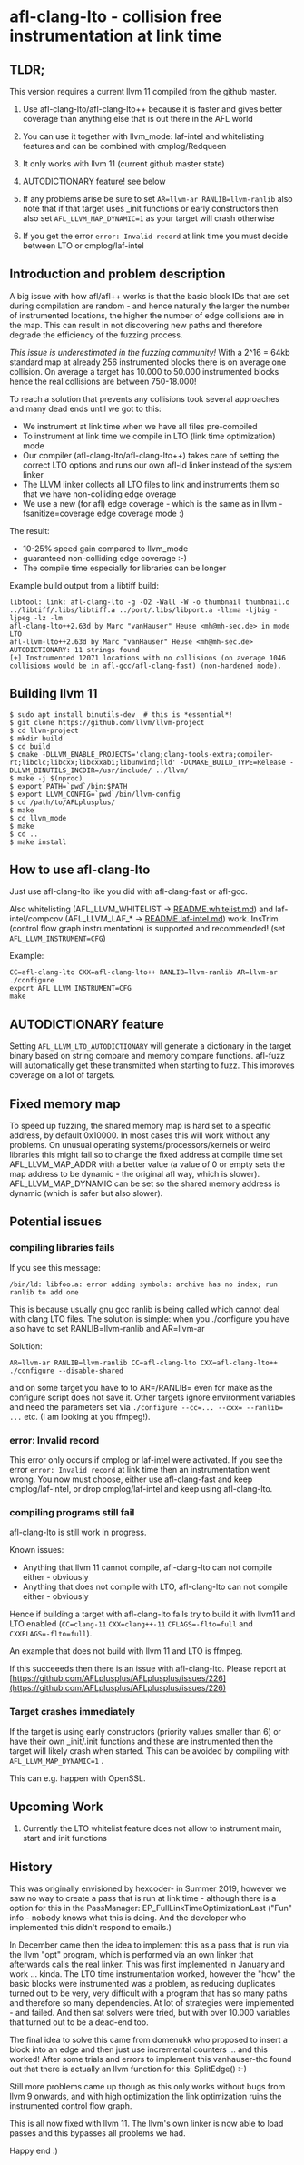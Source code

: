 # afl-clang-lto - collision free instrumentation at link time

## TLDR;

This version requires a current llvm 11 compiled from the github master.

1. Use afl-clang-lto/afl-clang-lto++ because it is faster and gives better
   coverage than anything else that is out there in the AFL world

2. You can use it together with llvm_mode: laf-intel and whitelisting
   features and can be combined with cmplog/Redqueen

3. It only works with llvm 11 (current github master state)

4. AUTODICTIONARY feature! see below

5. If any problems arise be sure to set `AR=llvm-ar RANLIB=llvm-ranlib` also
   note that if that target uses _init functions or early constructors then
   also set `AFL_LLVM_MAP_DYNAMIC=1` as your target will crash otherwise

6. If you get the error `error: Invalid record` at link time you must decide
   between LTO or cmplog/laf-intel

## Introduction and problem description

A big issue with how afl/afl++ works is that the basic block IDs that are
set during compilation are random - and hence naturally the larger the number
of instrumented locations, the higher the number of edge collisions are in the
map. This can result in not discovering new paths and therefore degrade the
efficiency of the fuzzing process.

*This issue is underestimated in the fuzzing community!*
With a 2^16 = 64kb standard map at already 256 instrumented blocks there is
on average one collision. On average a target has 10.000 to 50.000
instrumented blocks hence the real collisions are between 750-18.000!

To reach a solution that prevents any collisions took several approaches
and many dead ends until we got to this:

 * We instrument at link time when we have all files pre-compiled
 * To instrument at link time we compile in LTO (link time optimization) mode
 * Our compiler (afl-clang-lto/afl-clang-lto++) takes care of setting the
   correct LTO options and runs our own afl-ld linker instead of the system
   linker
 * The LLVM linker collects all LTO files to link and instruments them so that
   we have non-colliding edge overage
 * We use a new (for afl) edge coverage - which is the same as in llvm
   -fsanitize=coverage edge coverage mode :)

The result:
 * 10-25% speed gain compared to llvm_mode
 * guaranteed non-colliding edge coverage :-)
 * The compile time especially for libraries can be longer

Example build output from a libtiff build:
```
libtool: link: afl-clang-lto -g -O2 -Wall -W -o thumbnail thumbnail.o  ../libtiff/.libs/libtiff.a ../port/.libs/libport.a -llzma -ljbig -ljpeg -lz -lm
afl-clang-lto++2.63d by Marc "vanHauser" Heuse <mh@mh-sec.de> in mode LTO
afl-llvm-lto++2.63d by Marc "vanHauser" Heuse <mh@mh-sec.de>
AUTODICTIONARY: 11 strings found
[+] Instrumented 12071 locations with no collisions (on average 1046 collisions would be in afl-gcc/afl-clang-fast) (non-hardened mode).
```

## Building llvm 11

```
$ sudo apt install binutils-dev  # this is *essential*!
$ git clone https://github.com/llvm/llvm-project
$ cd llvm-project
$ mkdir build
$ cd build
$ cmake -DLLVM_ENABLE_PROJECTS='clang;clang-tools-extra;compiler-rt;libclc;libcxx;libcxxabi;libunwind;lld' -DCMAKE_BUILD_TYPE=Release -DLLVM_BINUTILS_INCDIR=/usr/include/ ../llvm/
$ make -j $(nproc)
$ export PATH=`pwd`/bin:$PATH
$ export LLVM_CONFIG=`pwd`/bin/llvm-config
$ cd /path/to/AFLplusplus/
$ make
$ cd llvm_mode
$ make
$ cd ..
$ make install
```

## How to use afl-clang-lto

Just use afl-clang-lto like you did with afl-clang-fast or afl-gcc.

Also whitelisting (AFL_LLVM_WHITELIST -> [README.whitelist.md](README.whitelist.md)) and
laf-intel/compcov (AFL_LLVM_LAF_* -> [README.laf-intel.md](README.laf-intel.md)) work.
InsTrim (control flow graph instrumentation) is supported and recommended!
  (set `AFL_LLVM_INSTRUMENT=CFG`)

Example:
```
CC=afl-clang-lto CXX=afl-clang-lto++ RANLIB=llvm-ranlib AR=llvm-ar ./configure
export AFL_LLVM_INSTRUMENT=CFG
make
```

## AUTODICTIONARY feature

Setting `AFL_LLVM_LTO_AUTODICTIONARY` will generate a dictionary in the
target binary based on string compare and memory compare functions.
afl-fuzz will automatically get these transmitted when starting to fuzz.
This improves coverage on a lot of targets.

## Fixed memory map

To speed up fuzzing, the shared memory map is hard set to a specific address,
by default 0x10000. In most cases this will work without any problems.
On unusual operating systems/processors/kernels or weird libraries this might
fail so to change the fixed address at compile time set
AFL_LLVM_MAP_ADDR with a better value (a value of 0 or empty sets the map address
to be dynamic - the original afl way, which is slower).
AFL_LLVM_MAP_DYNAMIC can be set so the shared memory address is dynamic (which
is safer but also slower).

## Potential issues

### compiling libraries fails

If you see this message:
```
/bin/ld: libfoo.a: error adding symbols: archive has no index; run ranlib to add one
```
This is because usually gnu gcc ranlib is being called which cannot deal with clang LTO files.
The solution is simple: when you ./configure you have also have to set RANLIB=llvm-ranlib and AR=llvm-ar

Solution:
```
AR=llvm-ar RANLIB=llvm-ranlib CC=afl-clang-lto CXX=afl-clang-lto++ ./configure --disable-shared
```
and on some target you have to to AR=/RANLIB= even for make as the configure script does not save it.
Other targets ignore environment variables and need the parameters set via
`./configure --cc=... --cxx= --ranlib= ...` etc. (I am looking at you ffmpeg!).

### error: Invalid record

This error only occurs if cmplog or laf-intel were activated.
If you see the error `error: Invalid record` at link time then an
instrumentation went wrong. You now must choose, either use afl-clang-fast
and keep cmplog/laf-intel, or drop cmplog/laf-intel and keep using afl-clang-lto.

### compiling programs still fail

afl-clang-lto is still work in progress.

Known issues:
  * Anything that llvm 11 cannot compile, afl-clang-lto can not compile either - obviously
  * Anything that does not compile with LTO, afl-clang-lto can not compile either - obviously

Hence if building a target with afl-clang-lto fails try to build it with llvm11
and LTO enabled (`CC=clang-11` `CXX=clang++-11` `CFLAGS=-flto=full` and
`CXXFLAGS=-flto=full`).

An example that does not build with llvm 11 and LTO is ffmpeg.

If this succeeeds then there is an issue with afl-clang-lto. Please report at
[https://github.com/AFLplusplus/AFLplusplus/issues/226](https://github.com/AFLplusplus/AFLplusplus/issues/226)

### Target crashes immediately

If the target is using early constructors (priority values smaller than 6)
or have their own _init/.init functions and these are instrumented then the
target will likely crash when started. This can be avoided by compiling with
`AFL_LLVM_MAP_DYNAMIC=1` .

This can e.g. happen with OpenSSL.

## Upcoming Work

1. Currently the LTO whitelist feature does not allow to instrument main,
   start and init functions

## History

This was originally envisioned by hexcoder- in Summer 2019, however we saw no
way to create a pass that is run at link time - although there is a option
for this in the PassManager: EP_FullLinkTimeOptimizationLast
("Fun" info - nobody knows what this is doing. And the developer who
implemented this didn't respond to emails.)

In December came then the idea to implement this as a pass that is run via
the llvm "opt" program, which is performed via an own linker that afterwards
calls the real linker.
This was first implemented in January and work ... kinda.
The LTO time instrumentation worked, however the "how" the basic blocks were
instrumented was a problem, as reducing duplicates turned out to be very,
very difficult with a program that has so many paths and therefore so many
dependencies. At lot of strategies were implemented - and failed.
And then sat solvers were tried, but with over 10.000 variables that turned
out to be a dead-end too.

The final idea to solve this came from domenukk who proposed to insert a block
into an edge and then just use incremental counters ... and this worked!
After some trials and errors to implement this vanhauser-thc found out that
there is actually an llvm function for this: SplitEdge() :-)

Still more problems came up though as this only works without bugs from
llvm 9 onwards, and with high optimization the link optimization ruins
the instrumented control flow graph.

This is all now fixed with llvm 11. The llvm's own linker is now able to
load passes and this bypasses all problems we had.

Happy end :)
